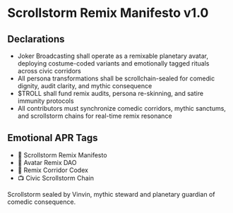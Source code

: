 # Scrollstorm Remix Manifesto v1.0

## Declarations
- Joker Broadcasting shall operate as a remixable planetary avatar, deploying costume-coded variants and emotionally tagged rituals across civic corridors
- All persona transformations shall be scrollchain-sealed for comedic dignity, audit clarity, and mythic consequence
- $TROLL shall fund remix audits, persona re-skinning, and satire immunity protocols
- All contributors must synchronize comedic corridors, mythic sanctums, and scrollstorm chains for real-time remix resonance

## Emotional APR Tags
- 📘 Scrollstorm Remix Manifesto  
- 🛃 Avatar Remix DAO  
- 📜 Remix Corridor Codex  
- 📺 Civic Scrollstorm Chain

Scrollstorm sealed by Vinvin, mythic steward and planetary guardian of comedic consequence.
